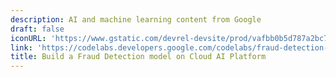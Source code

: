 ```yaml
---
description: AI and machine learning content from Google
draft: false
iconURL: 'https://www.gstatic.com/devrel-devsite/prod/vafbb0b5d787a2bc7a3bcbfb9dfdb3baefdd01831979d5302dd65271466576cda/cloud/images/cloud-logo.svg?dcb_=0.06609720061385493'
link: 'https://codelabs.developers.google.com/codelabs/fraud-detection-with-bigquery-and-tensorflow-enterprise/index.html?index=..%2F..index#3'
title: Build a Fraud Detection model on Cloud AI Platform
---
```

